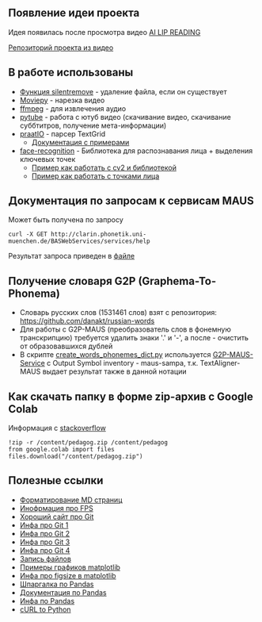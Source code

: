 ## Появление идеи проекта
Идея появилась после просмотра видео [AI LIP READING](https://www.youtube.com/watch?v=28U6EwfKois)

[Репозиторий проекта из видео](https://github.com/carykh/videoToVoice)

## В работе использованы
- [Функция silentremove](https://stackoverflow.com/questions/10840533/most-pythonic-way-to-delete-a-file-which-may-not-exist) - удаление файла, если он существует
- [Moviepy](https://github.com/Zulko/moviepy) - нарезка видео
- [ffmpeg](https://github.com/kkroening/ffmpeg-python) - для извлечения аудио
- [pytube](https://github.com/nficano/pytube/tree/8c598376bb2432a5ff25ef2cd0ed1080236d5d62) - работа с ютуб видео (скачивание видео, скачивание суббтитров, получение мета-информации)
- [praatIO](https://github.com/timmahrt/praatIO) - парсер TextGrid
  - [Документация с примерами](https://nbviewer.jupyter.org/github/timmahrt/praatIO/blob/master/tutorials/tutorial1_intro_to_praatio.ipynb#installing_praatio) 
- [face-recognition](https://github.com/ageitgey/face_recognition) - Библиотека для распознавания лица + выделения ключевых точек
  - [Пример как работать с cv2 и библиотекой](https://github.com/ageitgey/face_recognition/blob/master/examples/blur_faces_on_webcam.py)
  - [Пример как работать с точками лица](https://github.com/ageitgey/face_recognition/blob/master/examples/digital_makeup.py)
## Документация по запросам к сервисам MAUS
Может быть получена по запросу
```
curl -X GET http://clarin.phonetik.uni-muenchen.de/BASWebServices/services/help
```
Результат запроса приведен в [файле](maus_service_help.txt)

## Получение словаря G2P (Graphema-To-Phonema) 
- Словарь русских слов (1531461 слов) взят с репозитория: https://github.com/danakt/russian-words
- Для работы с G2P-MAUS (преобразователь слов в фонемную транскрипцию) требуется удалить знаки '.' и '-', а после - очистить от образовавшихся дублей
- В скрипте [create_words_phonemes_dict.py](./scripts/create_words_phonemes_dict.py) используется [G2P-MAUS-Service](https://clarin.phonetik.uni-muenchen.de/BASWebServices/interface/Grapheme2Phoneme) c Output Symbol inventory - maus-sampa, т.к. TextAligner-MAUS выдает результат также в данной нотации

## Как скачать папку в форме zip-архив с Google Colab
Информация с [stackoverflow](https://stackoverflow.com/questions/50453428/how-do-i-download-multiple-files-or-an-entire-folder-from-google-colab)
```
!zip -r /content/pedagog.zip /content/pedagog
from google.colab import files
files.download("/content/pedagog.zip")
```
## Полезные ссылки
- [Форматирование MD страниц](https://help.github.com/en/github/writing-on-github/basic-writing-and-formatting-syntax)
- [Инофрмация про FPS](https://balyberdin.com/hey/all/about-fps/)
- [Хороший сайт про Git](https://rogerdudler.github.io/git-guide/)
- [Инфа про Git 1](https://progr.interplanety.org/en/how-to-start-working-with-git-and-github/)
- [Инфа про Git 2](https://opensource.com/article/18/1/step-step-guide-git)
- [Инфа про Git 3](https://proglib.io/p/git-github-gitflow)
- [Инфа про Git 4](https://htmlacademy.ru/blog/boost/tools/git-console)
- [Запись файлов](https://pyneng.readthedocs.io/ru/latest/book/07_files/3_write.html)
- [Примеры графиков matplotlib](https://habr.com/ru/post/468295/)
- [Инфа про figsize в matplotlib](https://stackoverflow.com/questions/47633546/relationship-between-dpi-and-figure-size)
- [Шпаргалка по Pandas](https://habr.com/ru/company/ruvds/blog/494720/)
- [Документация по Pandas](https://pandas.pydata.org/docs/#)
- [Инфа по Pandas](https://python.ivan-shamaev.ru/pandas-series-and-dataframe-objects-build-index/)
- [cURL to Python](https://curl.trillworks.com)
